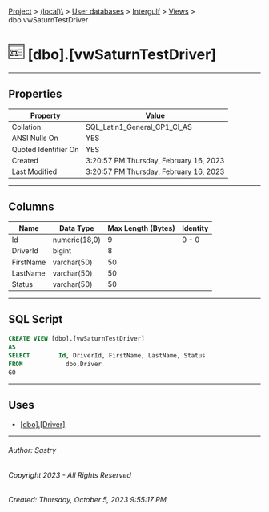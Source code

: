 #### 

[Project](../../../../index.md) > [(local)\\](../../../index.md) > [User databases](../../index.md) > [Intergulf](../index.md) > [Views](Views.md) > dbo.vwSaturnTestDriver

# ![Views](../../../../Images/View32.png) [dbo].[vwSaturnTestDriver]

---

## <a name="#properties"></a>Properties

| Property | Value |
|---|---|
| Collation | SQL_Latin1_General_CP1_CI_AS |
| ANSI Nulls On | YES |
| Quoted Identifier On | YES |
| Created | 3:20:57 PM Thursday, February 16, 2023 |
| Last Modified | 3:20:57 PM Thursday, February 16, 2023 |


---

## <a name="#columns"></a>Columns

| Name | Data Type | Max Length (Bytes) | Identity |
|---|---|---|---|
| Id | numeric(18,0) | 9 | 0 - 0 |
| DriverId | bigint | 8 |  |
| FirstName | varchar(50) | 50 |  |
| LastName | varchar(50) | 50 |  |
| Status | varchar(50) | 50 |  |


---

## <a name="#sqlscript"></a>SQL Script

```sql
CREATE VIEW [dbo].[vwSaturnTestDriver]
AS
SELECT        Id, DriverId, FirstName, LastName, Status
FROM            dbo.Driver
GO

```


---

## <a name="#uses"></a>Uses

* [[dbo].[Driver]](../Tables/dbo_Driver.md)


---

###### Author:  Sastry

###### Copyright 2023 - All Rights Reserved

###### Created: Thursday, October 5, 2023 9:55:17 PM

